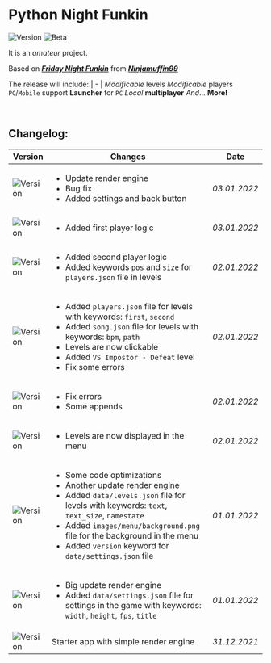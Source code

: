 # Python Night Funkin

![Version](https://img.shields.io/badge/Version-v0.4-green)
![Beta](https://img.shields.io/badge/-beta-orange)

It is an _amateur_ project.

Based on [_**Friday Night Funkin**_](https://fridaynightfunkin.ru) from [_**Ninjamuffin99**_](https://ninja-muffin24.itch.io)

The release will include:
| - |
_Modificable_ levels
_Modificable_ players
`PC`/`Mobile` support
**Launcher** for `PC`
_Local_ **multiplayer**
_And_... **More!**

<br>

## **Changelog**:

Version | Changes | Date
| - | - | - |
![Version](https://img.shields.io/badge/-v0.4--beta-gray) | <ul><li>Update render engine</li><li>Bug fix</li><li>Added settings and back button</li></ul> | _03.01.2022_
![Version](https://img.shields.io/badge/-v0.3.4--beta-gray) | <ul><li>Added first player logic</li></ul> | _03.01.2022_
![Version](https://img.shields.io/badge/-v0.3.3--beta-gray) | <ul><li>Added second player logic</li><li>Added keywords `pos` and `size` for `players.json` file in levels</li></ul> | _02.01.2022_
![Version](https://img.shields.io/badge/-v0.3.2--beta-gray) | <ul><li>Added `players.json` file for levels with keywords: `first`, `second`</li><li>Added `song.json` file for levels with keywords: `bpm`, `path`</li><li>Levels are now clickable</li><li>Added `VS Impostor - Defeat` level</li><li>Fix some errors</li></ul> | _02.01.2022_
![Version](https://img.shields.io/badge/-v0.3.1--beta-gray) | <ul><li>Fix errors</li><li>Some appends</li></ul> | _02.01.2022_
![Version](https://img.shields.io/badge/-v0.3--beta-gray) | <ul><li>Levels are now displayed in the menu</ul> | _02.01.2022_
![Version](https://img.shields.io/badge/-v0.2.1--beta-gray) | <ul><li>Some code optimizations</li><li>Another update render engine</li><li>Added `data/levels.json` file for levels with keywords: `text`, `text_size`, `namestate`</li><li>Added `images/menu/background.png` file for the background in the menu</li><li>Added `version` keyword for `data/settings.json` file</ul> | _01.01.2022_
![Version](https://img.shields.io/badge/-v0.2--beta-gray) | <ul><li>Big update render engine</li><li>Added `data/settings.json` file for settings in the game with keywords: `width`, `height`, `fps`, `title`</li></ul> | _01.01.2022_
![Version](https://img.shields.io/badge/-v0.1--beta-gray) | Starter app with simple render engine | _31.12.2021_

